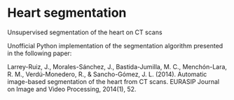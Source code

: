 # Heart segmentation
Unsupervised segmentation of the heart on CT scans

Unofficial Python implementation of the segmentation algorithm presented in the following paper: 

Larrey-Ruiz, J., Morales-Sánchez, J., Bastida-Jumilla, M. C., Menchón-Lara, R. M., Verdú-Monedero, R., & Sancho-Gómez, J. L. (2014). Automatic image-based segmentation of the heart from CT scans. EURASIP Journal on Image and Video Processing, 2014(1), 52.
